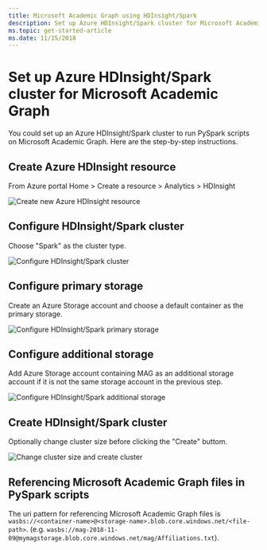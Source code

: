 ```yaml
---
title: Microsoft Academic Graph using HDInsight/Spark
description: Set up Azure HDInsight/Spark cluster for Microsoft Academic Graph
ms.topic: get-started-article
ms.date: 11/15/2018
---
```

# Set up Azure HDInsight/Spark cluster for Microsoft Academic Graph

You could set up an Azure HDInsight/Spark cluster to run PySpark scripts on Microsoft Academic Graph. Here are the step-by-step instructions.

## Create Azure HDInsight resource

From Azure portal Home > Create a resource > Analytics > HDInsight

  ![Create new Azure HDInsight resource](media/create-hdinsight-select.png "Create new Azure HDInsight resource")

## Configure HDInsight/Spark cluster

Choose "Spark" as the cluster type.

  ![Configure HDInsight/Spark cluster](media/create-spark-cluster-1.png "Configure HDInsight/Spark cluster")

## Configure primary storage

Create an Azure Storage account and choose a default container as the primary storage.

  ![Configure HDInsight/Spark primary storage](media/create-spark-cluster-2.png "Configure HDInsight/Spark primary storage")

## Configure additional storage

Add Azure Storage account containing MAG as an additional storage account if it is not the same storage account in the previous step.

  ![Configure HDInsight/Spark additional storage](media/create-spark-cluster-3.png "Configure HDInsight/Spark additional storage")

## Create HDInsight/Spark cluster

Optionally change cluster size before clicking the "Create" buttom.

  ![Change cluster size and create cluster](media/create-spark-cluster-4.png "Change cluster size and create cluster")

## Referencing Microsoft Academic Graph files in PySpark scripts

The uri pattern for referencing Microsoft Academic Graph files is `wasbs://<container-name>@<storage-name>.blob.core.windows.net/<file-path>`. (e.g. `wasbs://mag-2018-11-09@mymagstorage.blob.core.windows.net/mag/Affiliations.txt`).
